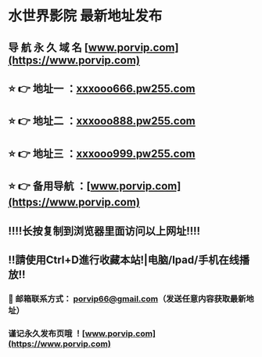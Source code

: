 # 水世界影院 最新地址发布 
## 导 航 永 久 域 名 [www.porvip.com](https://www.porvip.com)
## ⭐️ 👉 地址一 ：[xxxooo666.pw255.com](https://xxxooo666.pw255.com)
## ⭐️ 👉 地址二 ：[xxxooo888.pw255.com](https://xxxooo888.pw255.com)
## ⭐️ 👉 地址三 ：[xxxooo999.pw255.com](https://xxxooo999.pw255.com)
## ⭐️ 👉 备用导航 ：[www.porvip.com](https://www.porvip.com)
## ‼️‼️长按复制到浏览器里面访问以上网址‼️‼️
## ‼️請使用Ctrl+D進行收藏本站!|电脑/Ipad/手机在线播放‼️
### 📧 邮箱联系方式： <porvip66@gmail.com>（发送任意内容获取最新地址）
### 谨记永久发布页哦 ！[www.porvip.com](https://www.porvip.com)